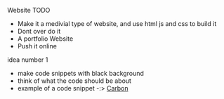Website TODO
- Make it a medivial type of website, and use html js and css to build it
- Dont over do it
- A portfolio Website
- Push it online

idea number 1
- make code snippets with black background
- think of what the code should be about
- example of a code snippet
-:> [Carbon](https://carbon.now.sh/)